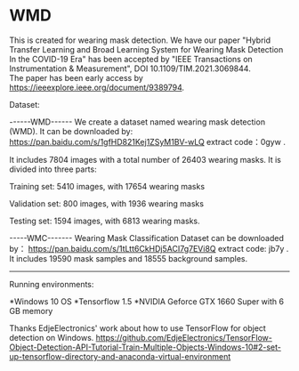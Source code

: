# WMD
This is created for wearing mask detection. We have our paper "Hybrid Transfer Learning and Broad Learning System for Wearing Mask Detection In the COVID-19 Era"  has been accepted by "IEEE Transactions on Instrumentation & Measurement", DOI 10.1109/TIM.2021.3069844.  
The paper has been early access by https://ieeexplore.ieee.org/document/9389794.

Dataset: 

------WMD------
We create a dataset named wearing mask detection (WMD).  It can be downloaded by: https://pan.baidu.com/s/1gfHD821Kej1ZSyM1BV-wLQ extract code：0gyw .

It includes 7804 images with a total number of 26403 wearing masks. It is divided into three parts:

Training set: 5410 images, with 17654 wearing masks

Validation set: 800 images, with 1936 wearing masks

Testing set: 1594 images, with 6813 wearing masks.

-----WMC-------
Wearing Mask Classification Dataset can be downloaded by： https://pan.baidu.com/s/1tLtt6CkHDj5ACI7g7EVi8Q  extract code: jb7y . 
It includes 19590 mask samples and 18555 background samples.
 
---------------
Running environments:

*Windows 10 OS   *Tensorflow 1.5   *NVIDIA Geforce GTX 1660 Super with 6 GB memory

Thanks EdjeElectronics' work about how to use TensorFlow for object detection on Windows. 
https://github.com/EdjeElectronics/TensorFlow-Object-Detection-API-Tutorial-Train-Multiple-Objects-Windows-10#2-set-up-tensorflow-directory-and-anaconda-virtual-environment
 
